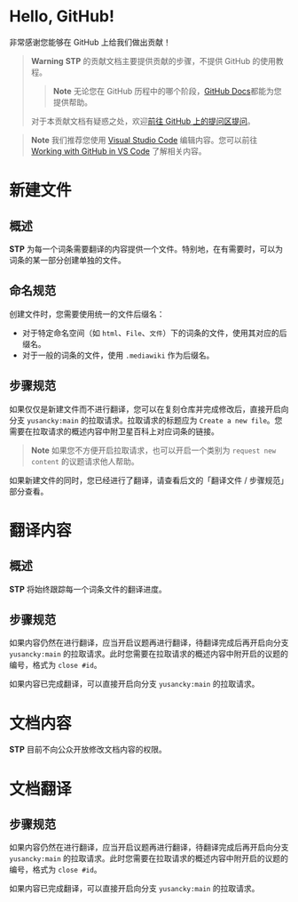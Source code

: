 # Hello, GitHub! 

非常感谢您能够在 GitHub 上给我们做出贡献！

> **Warning**
> **STP** 的贡献文档主要提供贡献的步骤，不提供 GitHub 的使用教程。
> 
> > **Note**
> > 无论您在 GitHub 历程中的哪个阶段，[GitHub Docs](https://docs.github.com/cn/)都能为您提供帮助。
> 
> 对于本贡献文档有疑惑之处，欢迎[前往 GitHub 上的提问区提问](https://github.com/yusancky/satwiki-translate-project/discussions/new?category=%E6%8F%90%E9%97%AE%E5%8C%BA/)。

> **Note**
> 我们推荐您使用 [Visual Studio Code](https://code.visualstudio.com/) 编辑内容。您可以前往 [Working with GitHub in VS Code](https://code.visualstudio.com/docs/editor/github) 了解相关内容。

# 新建文件

## 概述

**STP** 为每一个词条需要翻译的内容提供一个文件。特别地，在有需要时，可以为词条的某一部分创建单独的文件。

## 命名规范

创建文件时，您需要使用统一的文件后缀名：
- 对于特定命名空间（如 `html`、`File`、`文件`）下的词条的文件，使用其对应的后缀名。
- 对于一般的词条的文件，使用 `.mediawiki` 作为后缀名。

## 步骤规范

如果仅仅是新建文件而不进行翻译，您可以在复刻仓库并完成修改后，直接开启向分支 `yusancky:main` 的拉取请求。拉取请求的标题应为 `Create a new file`。您需要在拉取请求的概述内容中附卫星百科上对应词条的链接。

> **Note**
> 如果您不方便开启拉取请求，也可以开启一个类别为 `request new content` 的议题请求他人帮助。

如果新建文件的同时，您已经进行了翻译，请查看后文的「翻译文件 / 步骤规范」部分查看。

# 翻译内容

## 概述

**STP** 将始终跟踪每一个词条文件的翻译进度。

## 步骤规范

如果内容仍然在进行翻译，应当开启议题再进行翻译，待翻译完成后再开启向分支 `yusancky:main` 的拉取请求。此时您需要在拉取请求的概述内容中附开启的议题的编号，格式为 `close #id`。

如果内容已完成翻译，可以直接开启向分支 `yusancky:main` 的拉取请求。

# 文档内容

**STP** 目前不向公众开放修改文档内容的权限。

# 文档翻译

## 步骤规范

如果内容仍然在进行翻译，应当开启议题再进行翻译，待翻译完成后再开启向分支 `yusancky:main` 的拉取请求。此时您需要在拉取请求的概述内容中附开启的议题的编号，格式为 `close #id`。

如果内容已完成翻译，可以直接开启向分支 `yusancky:main` 的拉取请求。